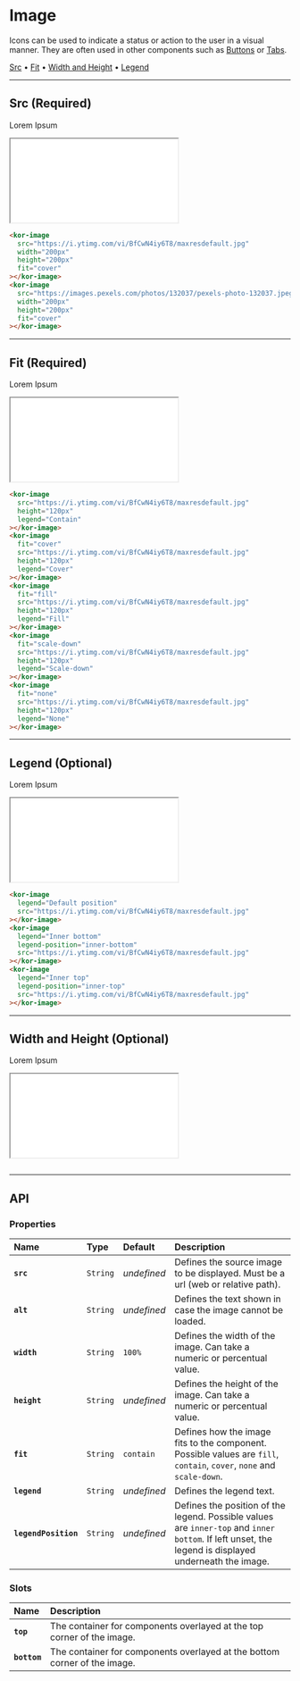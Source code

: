 # Image

Icons can be used to indicate a status or action to the user in a visual manner. They are often used in other components such as [Buttons](components/button) or [Tabs](components/tabs).

[Src](<components/image#src-(required)>) • [Fit](<components/image#fit-(required)>) • [Width and Height](<components/image#width-and-height-(optional)>) • [Legend](<components/image#legend-(optional)>)

---

## Src (Required)

Lorem Ipsum

<iframe src="./assets/docs/components/image/src.html"></iframe>

```html
<kor-image
  src="https://i.ytimg.com/vi/BfCwN4iy6T8/maxresdefault.jpg"
  width="200px"
  height="200px"
  fit="cover"
></kor-image>
<kor-image
  src="https://images.pexels.com/photos/132037/pexels-photo-132037.jpeg?auto=compress&cs=tinysrgb&dpr=1&w=500"
  width="200px"
  height="200px"
  fit="cover"
></kor-image>
```

---

## Fit (Required)

Lorem Ipsum

<iframe src="./assets/docs/components/image/fit.html"></iframe>

```html
<kor-image
  src="https://i.ytimg.com/vi/BfCwN4iy6T8/maxresdefault.jpg"
  height="120px"
  legend="Contain"
></kor-image>
<kor-image
  fit="cover"
  src="https://i.ytimg.com/vi/BfCwN4iy6T8/maxresdefault.jpg"
  height="120px"
  legend="Cover"
></kor-image>
<kor-image
  fit="fill"
  src="https://i.ytimg.com/vi/BfCwN4iy6T8/maxresdefault.jpg"
  height="120px"
  legend="Fill"
></kor-image>
<kor-image
  fit="scale-down"
  src="https://i.ytimg.com/vi/BfCwN4iy6T8/maxresdefault.jpg"
  height="120px"
  legend="Scale-down"
></kor-image>
<kor-image
  fit="none"
  src="https://i.ytimg.com/vi/BfCwN4iy6T8/maxresdefault.jpg"
  height="120px"
  legend="None"
></kor-image>
```

---

## Legend (Optional)

Lorem Ipsum

<iframe src="./assets/docs/components/image/legend.html"></iframe>

```html
<kor-image
  legend="Default position"
  src="https://i.ytimg.com/vi/BfCwN4iy6T8/maxresdefault.jpg"
></kor-image>
<kor-image
  legend="Inner bottom"
  legend-position="inner-bottom"
  src="https://i.ytimg.com/vi/BfCwN4iy6T8/maxresdefault.jpg"
></kor-image>
<kor-image
  legend="Inner top"
  legend-position="inner-top"
  src="https://i.ytimg.com/vi/BfCwN4iy6T8/maxresdefault.jpg"
></kor-image>
```

---

## Width and Height (Optional)

Lorem Ipsum

<iframe src="./assets/docs/components/image/width-and-height.html"></iframe>

```html

```

---

## API

### Properties

| Name                 | Type     | Default     | Description                                                                                                                                          |
| :------------------- | :------- | :---------- | :--------------------------------------------------------------------------------------------------------------------------------------------------- |
| **`src`**            | `String` | _undefined_ | Defines the source image to be displayed. Must be a url (web or relative path).                                                                      |
| **`alt`**            | `String` | _undefined_ | Defines the text shown in case the image cannot be loaded.                                                                                           |
| **`width`**          | `String` | `100%`      | Defines the width of the image. Can take a numeric or percentual value.                                                                              |
| **`height`**         | `String` | _undefined_ | Defines the height of the image. Can take a numeric or percentual value.                                                                             |
| **`fit`**            | `String` | `contain`   | Defines how the image fits to the component. Possible values are `fill`, `contain`, `cover`, `none` and `scale-down`.                                |
| **`legend`**         | `String` | _undefined_ | Defines the legend text.                                                                                                                             |
| **`legendPosition`** | `String` | _undefined_ | Defines the position of the legend. Possible values are `inner-top` and `inner bottom`. If left unset, the legend is displayed underneath the image. |

### Slots

| Name         | Description                                                               |
| :----------- | :------------------------------------------------------------------------ |
| **`top`**    | The container for components overlayed at the top corner of the image.    |
| **`bottom`** | The container for components overlayed at the bottom corner of the image. |
